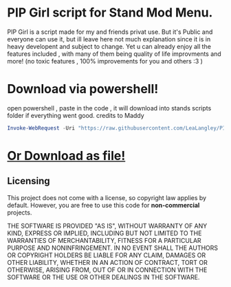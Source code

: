 # PIP Girl script for Stand Mod Menu.
PIP Girl is a script made for my and friends privat use.
But it's Public and everyone can use it, but ill leave here not much explanation since it is in heavy developent and subject to change.
Yet u can already enjoy all the features included , with many of them being quality of life improvments and more!
(no toxic features , 100% improvements for you and others :3 )

# Download via powershell!
open powershell , paste in the code , it will download into stands scripts folder if everything went good. credits to Maddy
```powershell
Invoke-WebRequest -Uri "https://raw.githubusercontent.com/LeaLangley/PIP-Girl/main/PIP%20Girl.pluto" -OutFile "$env:APPDATA\Stand\Lua Scripts\PIP Girl.pluto"; If ([System.IO.File]::Exists("$env:APPDATA\Stand\Lua Scripts\PIP Girl.pluto")) {"`r`nInstalled Successfully`r`n"} Else {"`r`nInstall Failed, Try Installing Manually`r`n"}
```

# [Or Download as file!](https://github.com/LeaLangley/PIP-Girl/releases/download/LatestAutoInstall/PIP-Girl.pluto)

## Licensing

This project does not come with a license, so copyright law applies by default. However, you are free to use this code for **non-commercial** projects.

THE SOFTWARE IS PROVIDED "AS IS", WITHOUT WARRANTY OF ANY KIND, EXPRESS OR IMPLIED, INCLUDING BUT NOT LIMITED TO THE WARRANTIES OF MERCHANTABILITY, FITNESS FOR A PARTICULAR PURPOSE AND NONINFRINGEMENT. IN NO EVENT SHALL THE AUTHORS OR COPYRIGHT HOLDERS BE LIABLE FOR ANY CLAIM, DAMAGES OR OTHER LIABILITY, WHETHER IN AN ACTION OF CONTRACT, TORT OR OTHERWISE, ARISING FROM, OUT OF OR IN CONNECTION WITH THE SOFTWARE OR THE USE OR OTHER DEALINGS IN THE SOFTWARE.
